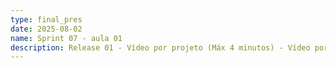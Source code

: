 ```yaml
---
type: final_pres
date: 2025-08-02
name: Sprint 07 - aula 01
description: Release 01 - Vídeo por projeto (Máx 4 minutos) - Vídeo por squad (Max 4 minutos)
---
```

